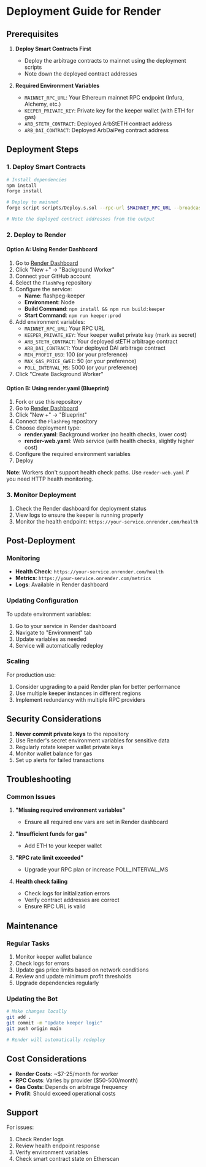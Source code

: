 # Deployment Guide for Render

## Prerequisites

1. **Deploy Smart Contracts First**
   - Deploy the arbitrage contracts to mainnet using the deployment scripts
   - Note down the deployed contract addresses

2. **Required Environment Variables**
   - `MAINNET_RPC_URL`: Your Ethereum mainnet RPC endpoint (Infura, Alchemy, etc.)
   - `KEEPER_PRIVATE_KEY`: Private key for the keeper wallet (with ETH for gas)
   - `ARB_STETH_CONTRACT`: Deployed ArbStETH contract address
   - `ARB_DAI_CONTRACT`: Deployed ArbDaiPeg contract address

## Deployment Steps

### 1. Deploy Smart Contracts

```bash
# Install dependencies
npm install
forge install

# Deploy to mainnet
forge script scripts/Deploy.s.sol --rpc-url $MAINNET_RPC_URL --broadcast --verify

# Note the deployed contract addresses from the output
```

### 2. Deploy to Render

#### Option A: Using Render Dashboard

1. Go to [Render Dashboard](https://dashboard.render.com/)
2. Click "New +" → "Background Worker"
3. Connect your GitHub account
4. Select the `FlashPeg` repository
5. Configure the service:
   - **Name**: flashpeg-keeper
   - **Environment**: Node
   - **Build Command**: `npm install && npm run build:keeper`
   - **Start Command**: `npm run keeper:prod`
6. Add environment variables:
   - `MAINNET_RPC_URL`: Your RPC URL
   - `KEEPER_PRIVATE_KEY`: Your keeper wallet private key (mark as secret)
   - `ARB_STETH_CONTRACT`: Your deployed stETH arbitrage contract
   - `ARB_DAI_CONTRACT`: Your deployed DAI arbitrage contract
   - `MIN_PROFIT_USD`: 100 (or your preference)
   - `MAX_GAS_PRICE_GWEI`: 50 (or your preference)
   - `POLL_INTERVAL_MS`: 5000 (or your preference)
7. Click "Create Background Worker"

#### Option B: Using render.yaml (Blueprint)

1. Fork or use this repository
2. Go to [Render Dashboard](https://dashboard.render.com/)
3. Click "New +" → "Blueprint"
4. Connect the `FlashPeg` repository
5. Choose deployment type:
   - **render.yaml**: Background worker (no health checks, lower cost)
   - **render-web.yaml**: Web service (with health checks, slightly higher cost)
6. Configure the required environment variables
7. Deploy

**Note**: Workers don't support health check paths. Use `render-web.yaml` if you need HTTP health monitoring.

### 3. Monitor Deployment

1. Check the Render dashboard for deployment status
2. View logs to ensure the keeper is running properly
3. Monitor the health endpoint: `https://your-service.onrender.com/health`

## Post-Deployment

### Monitoring

- **Health Check**: `https://your-service.onrender.com/health`
- **Metrics**: `https://your-service.onrender.com/metrics`
- **Logs**: Available in Render dashboard

### Updating Configuration

To update environment variables:
1. Go to your service in Render dashboard
2. Navigate to "Environment" tab
3. Update variables as needed
4. Service will automatically redeploy

### Scaling

For production use:
1. Consider upgrading to a paid Render plan for better performance
2. Use multiple keeper instances in different regions
3. Implement redundancy with multiple RPC providers

## Security Considerations

1. **Never commit private keys** to the repository
2. Use Render's secret environment variables for sensitive data
3. Regularly rotate keeper wallet private keys
4. Monitor wallet balance for gas
5. Set up alerts for failed transactions

## Troubleshooting

### Common Issues

1. **"Missing required environment variables"**
   - Ensure all required env vars are set in Render dashboard
   
2. **"Insufficient funds for gas"**
   - Add ETH to your keeper wallet
   
3. **"RPC rate limit exceeded"**
   - Upgrade your RPC plan or increase POLL_INTERVAL_MS
   
4. **Health check failing**
   - Check logs for initialization errors
   - Verify contract addresses are correct
   - Ensure RPC URL is valid

## Maintenance

### Regular Tasks

1. Monitor keeper wallet balance
2. Check logs for errors
3. Update gas price limits based on network conditions
4. Review and update minimum profit thresholds
5. Upgrade dependencies regularly

### Updating the Bot

```bash
# Make changes locally
git add .
git commit -m "Update keeper logic"
git push origin main

# Render will automatically redeploy
```

## Cost Considerations

- **Render Costs**: ~$7-25/month for worker
- **RPC Costs**: Varies by provider ($50-500/month)
- **Gas Costs**: Depends on arbitrage frequency
- **Profit**: Should exceed operational costs

## Support

For issues:
1. Check Render logs
2. Review health endpoint response
3. Verify environment variables
4. Check smart contract state on Etherscan